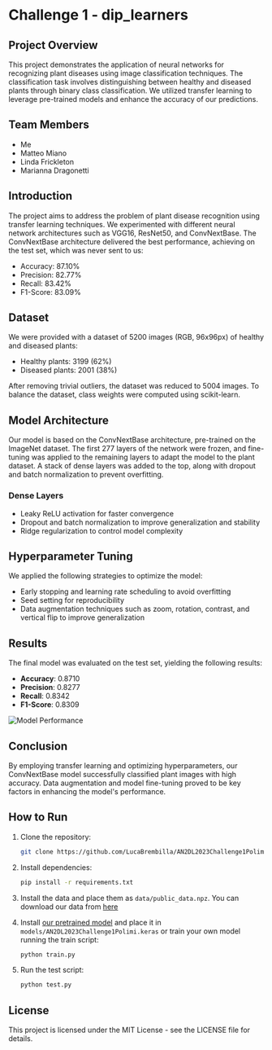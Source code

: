 # Challenge 1 - dip_learners

## Project Overview
This project demonstrates the application of neural networks for recognizing plant diseases using image classification techniques. The classification task involves distinguishing between healthy and diseased plants through binary class classification. We utilized transfer learning to leverage pre-trained models and enhance the accuracy of our predictions.

## Team Members
- Me
- Matteo Miano
- Linda Frickleton
- Marianna Dragonetti

## Introduction
The project aims to address the problem of plant disease recognition using transfer learning techniques. We experimented with different neural network architectures such as VGG16, ResNet50, and ConvNextBase. The ConvNextBase architecture delivered the best performance, achieving on the test set, which was never sent to us:
- Accuracy: 87.10%
- Precision: 82.77%
- Recall: 83.42%
- F1-Score: 83.09%

## Dataset
We were provided with a dataset of 5200 images (RGB, 96x96px) of healthy and diseased plants:
- Healthy plants: 3199 (62%)
- Diseased plants: 2001 (38%)

After removing trivial outliers, the dataset was reduced to 5004 images. To balance the dataset, class weights were computed using scikit-learn.

## Model Architecture
Our model is based on the ConvNextBase architecture, pre-trained on the ImageNet dataset. The first 277 layers of the network were frozen, and fine-tuning was applied to the remaining layers to adapt the model to the plant dataset. A stack of dense layers was added to the top, along with dropout and batch normalization to prevent overfitting.

### Dense Layers
- Leaky ReLU activation for faster convergence
- Dropout and batch normalization to improve generalization and stability
- Ridge regularization to control model complexity

## Hyperparameter Tuning
We applied the following strategies to optimize the model:
- Early stopping and learning rate scheduling to avoid overfitting
- Seed setting for reproducibility
- Data augmentation techniques such as zoom, rotation, contrast, and vertical flip to improve generalization

## Results
The final model was evaluated on the test set, yielding the following results:
- **Accuracy**: 0.8710
- **Precision**: 0.8277
- **Recall**: 0.8342
- **F1-Score**: 0.8309

![Model Performance](./images/plots.png)

## Conclusion
By employing transfer learning and optimizing hyperparameters, our ConvNextBase model successfully classified plant images with high accuracy. Data augmentation and model fine-tuning proved to be key factors in enhancing the model's performance.

## How to Run
1. Clone the repository:
   ```bash
   git clone https://github.com/LucaBrembilla/AN2DL2023Challenge1Polimi
   ```
   
2. Install dependencies:
   ```bash
   pip install -r requirements.txt
   ```
3. Install the data and place them as `data/public_data.npz`. You can download our data from [here](https://drive.google.com/file/d/1pJo2-7Mdu74xS_uIfRj5GXVSSZrsYyvC/view?usp=drive_link)
   
4. Install [our pretrained model](https://drive.google.com/file/d/1-43LO0PdPByljEOuDBGvbhpqhH-G2MvG/view?usp=sharing) and place it in `models/AN2DL2023Challenge1Polimi.keras` or train your own model running the train script:
   ```bash
   python train.py
   ```
   
5. Run the test script:
   ```bash
   python test.py
   ```

## License
This project is licensed under the MIT License - see the LICENSE file for details.
